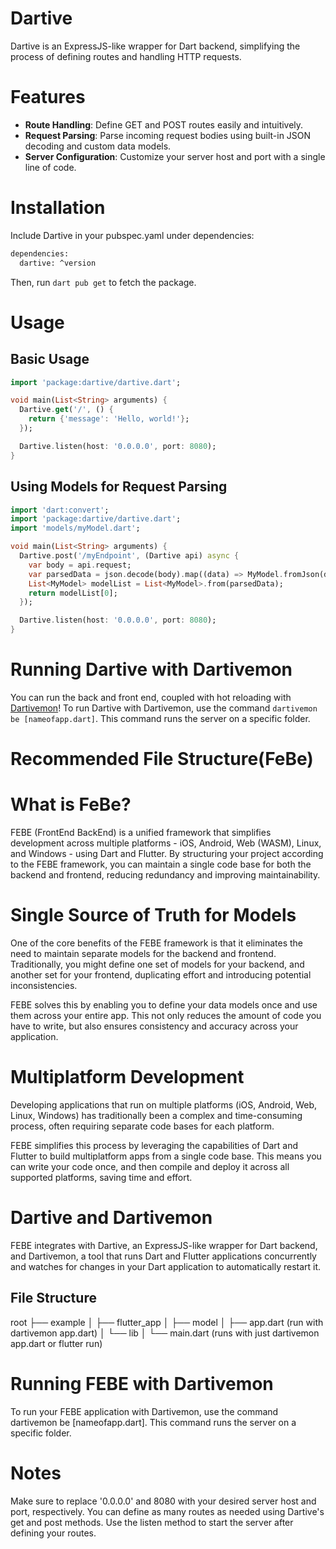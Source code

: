 # Dartive
Dartive is an ExpressJS-like wrapper for Dart backend, simplifying the process of defining routes and handling HTTP requests.

# Features
* **Route Handling**: Define GET and POST routes easily and intuitively.
* **Request Parsing**: Parse incoming request bodies using built-in JSON decoding and custom data models.
* **Server Configuration**: Customize your server host and port with a single line of code.


# Installation
Include Dartive in your pubspec.yaml under dependencies:
```bash
dependencies:
  dartive: ^version

```
Then, run `dart pub get` to fetch the package.

# Usage
## Basic Usage
```dart
import 'package:dartive/dartive.dart';

void main(List<String> arguments) {
  Dartive.get('/', () {
    return {'message': 'Hello, world!'};
  });

  Dartive.listen(host: '0.0.0.0', port: 8080);
}
```
## Using Models for Request Parsing
```dart
import 'dart:convert';
import 'package:dartive/dartive.dart';
import 'models/myModel.dart';

void main(List<String> arguments) {
  Dartive.post('/myEndpoint', (Dartive api) async {
    var body = api.request;
    var parsedData = json.decode(body).map((data) => MyModel.fromJson(data)).toList();
    List<MyModel> modelList = List<MyModel>.from(parsedData);
    return modelList[0];
  });

  Dartive.listen(host: '0.0.0.0', port: 8080);
}
```

# Running Dartive with Dartivemon
You can run the back and front end, coupled with hot reloading with [Dartivemon](https://pub.dev/packages/dartivemon)!
To run Dartive with Dartivemon, use the command `dartivemon be [nameofapp.dart]`. This command runs the server on a specific folder.


# Recommended File Structure(FeBe)

# What is FeBe?
FEBE (FrontEnd BackEnd) is a unified framework that simplifies development across multiple platforms - iOS, Android, Web (WASM), Linux, and Windows - using Dart and Flutter. By structuring your project according to the FEBE framework, you can maintain a single code base for both the backend and frontend, reducing redundancy and improving maintainability.


# Single Source of Truth for Models
One of the core benefits of the FEBE framework is that it eliminates the need to maintain separate models for the backend and frontend. Traditionally, you might define one set of models for your backend, and another set for your frontend, duplicating effort and introducing potential inconsistencies.

FEBE solves this by enabling you to define your data models once and use them across your entire app. This not only reduces the amount of code you have to write, but also ensures consistency and accuracy across your application.
# Multiplatform Development
Developing applications that run on multiple platforms (iOS, Android, Web, Linux, Windows) has traditionally been a complex and time-consuming process, often requiring separate code bases for each platform.

FEBE simplifies this process by leveraging the capabilities of Dart and Flutter to build multiplatform apps from a single code base. This means you can write your code once, and then compile and deploy it across all supported platforms, saving time and effort.
# Dartive and Dartivemon
FEBE integrates with Dartive, an ExpressJS-like wrapper for Dart backend, and Dartivemon, a tool that runs Dart and Flutter applications concurrently and watches for changes in your Dart application to automatically restart it.
## File Structure
root
├── example
│   ├── flutter_app
│   ├── model
│   ├── app.dart (run with dartivemon app.dart)
│   └── lib
│       └── main.dart (runs with just dartivemon app.dart or flutter run)

# Running FEBE with Dartivemon
To run your FEBE application with Dartivemon, use the command dartivemon be [nameofapp.dart]. This command runs the server on a specific folder.
# Notes
Make sure to replace '0.0.0.0' and 8080 with your desired server host and port, respectively.
You can define as many routes as needed using Dartive's get and post methods.
Use the listen method to start the server after defining your routes.
